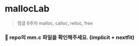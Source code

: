 # mallocLab
> 정글 6주차  malloc, calloc, relloc, free

### 🎈 repo의 mm.c 파일을 확인해주세요. (implicit + nextfit)
